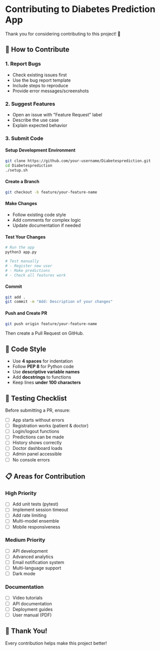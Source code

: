# Contributing to Diabetes Prediction App

Thank you for considering contributing to this project! 🎉

## 🤝 How to Contribute

### 1. **Report Bugs**
- Check existing issues first
- Use the bug report template
- Include steps to reproduce
- Provide error messages/screenshots

### 2. **Suggest Features**
- Open an issue with "Feature Request" label
- Describe the use case
- Explain expected behavior

### 3. **Submit Code**

#### **Setup Development Environment**
```bash
git clone https://github.com/your-username/Diabetesprediction.git
cd Diabetesprediction
./setup.sh
```

#### **Create a Branch**
```bash
git checkout -b feature/your-feature-name
```

#### **Make Changes**
- Follow existing code style
- Add comments for complex logic
- Update documentation if needed

#### **Test Your Changes**
```bash
# Run the app
python3 app.py

# Test manually
# - Register new user
# - Make predictions
# - Check all features work
```

#### **Commit**
```bash
git add .
git commit -m "Add: Description of your changes"
```

#### **Push and Create PR**
```bash
git push origin feature/your-feature-name
```
Then create a Pull Request on GitHub.

## 📝 Code Style

- Use **4 spaces** for indentation
- Follow **PEP 8** for Python code
- Use **descriptive variable names**
- Add **docstrings** to functions
- Keep lines **under 100 characters**

## 🧪 Testing Checklist

Before submitting a PR, ensure:
- [ ] App starts without errors
- [ ] Registration works (patient & doctor)
- [ ] Login/logout functions
- [ ] Predictions can be made
- [ ] History shows correctly
- [ ] Doctor dashboard loads
- [ ] Admin panel accessible
- [ ] No console errors

## 📋 Areas for Contribution

### **High Priority**
- [ ] Add unit tests (pytest)
- [ ] Implement session timeout
- [ ] Add rate limiting
- [ ] Multi-model ensemble
- [ ] Mobile responsiveness

### **Medium Priority**
- [ ] API development
- [ ] Advanced analytics
- [ ] Email notification system
- [ ] Multi-language support
- [ ] Dark mode

### **Documentation**
- [ ] Video tutorials
- [ ] API documentation
- [ ] Deployment guides
- [ ] User manual (PDF)

## 🙏 Thank You!

Every contribution helps make this project better!
